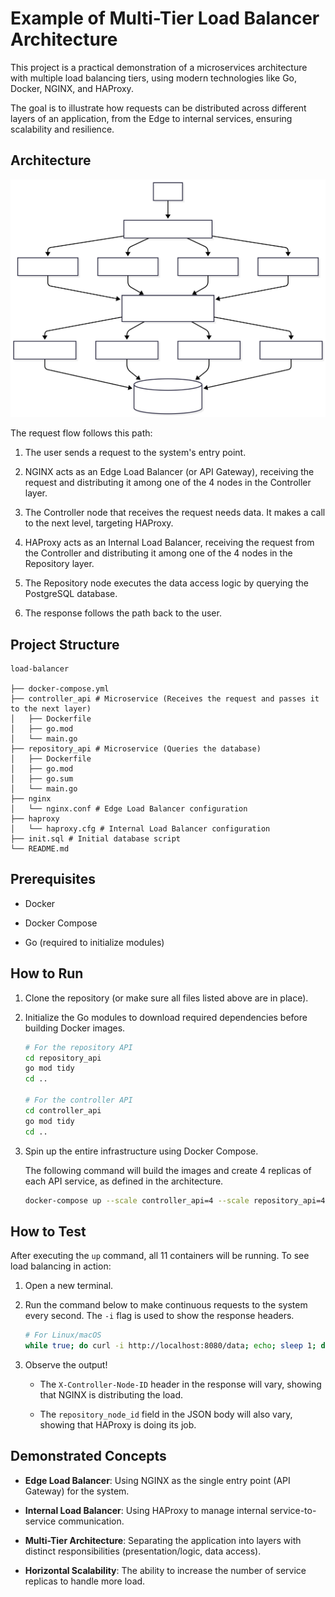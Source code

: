 # Example of Multi-Tier Load Balancer Architecture

This project is a practical demonstration of a microservices architecture with multiple load balancing tiers, using modern technologies like Go, Docker, NGINX, and HAProxy.

The goal is to illustrate how requests can be distributed across different layers of an application, from the Edge to internal services, ensuring scalability and resilience.

## Architecture

![Project Architecture](./diagram.svg)

The request flow follows this path:

1. The user sends a request to the system's entry point.

2. NGINX acts as an Edge Load Balancer (or API Gateway), receiving the request and distributing it among one of the 4 nodes in the Controller layer.

3. The Controller node that receives the request needs data. It makes a call to the next level, targeting HAProxy.

4. HAProxy acts as an Internal Load Balancer, receiving the request from the Controller and distributing it among one of the 4 nodes in the Repository layer.

5. The Repository node executes the data access logic by querying the PostgreSQL database.

6. The response follows the path back to the user.

## Project Structure

```
load-balancer

├── docker-compose.yml
├── controller_api # Microservice (Receives the request and passes it to the next layer)
│   ├── Dockerfile
│   ├── go.mod
│   └── main.go
├── repository_api # Microservice (Queries the database)
│   ├── Dockerfile
│   ├── go.mod
│   ├── go.sum
│   └── main.go
├── nginx
│   └── nginx.conf # Edge Load Balancer configuration
├── haproxy
│   └── haproxy.cfg # Internal Load Balancer configuration
├── init.sql # Initial database script
└── README.md
```

## Prerequisites

* Docker

* Docker Compose

* Go (required to initialize modules)

## How to Run

1. Clone the repository (or make sure all files listed above are in place).

2. Initialize the Go modules to download required dependencies before building Docker images.

   ```bash
   # For the repository API
   cd repository_api
   go mod tidy
   cd ..

   # For the controller API
   cd controller_api
   go mod tidy
   cd ..
   ```

3. Spin up the entire infrastructure using Docker Compose.

   The following command will build the images and create 4 replicas of each API service, as defined in the architecture.

   ```bash
   docker-compose up --scale controller_api=4 --scale repository_api=4
   ```

## How to Test

After executing the `up` command, all 11 containers will be running. To see load balancing in action:

1. Open a new terminal.

2. Run the command below to make continuous requests to the system every second. The `-i` flag is used to show the response headers.

   ```bash
   # For Linux/macOS
   while true; do curl -i http://localhost:8080/data; echo; sleep 1; done
   ```

3. Observe the output!

   * The `X-Controller-Node-ID` header in the response will vary, showing that NGINX is distributing the load.

   * The `repository_node_id` field in the JSON body will also vary, showing that HAProxy is doing its job.

## Demonstrated Concepts

* **Edge Load Balancer**: Using NGINX as the single entry point (API Gateway) for the system.

* **Internal Load Balancer**: Using HAProxy to manage internal service-to-service communication.

* **Multi-Tier Architecture**: Separating the application into layers with distinct responsibilities (presentation/logic, data access).

* **Horizontal Scalability**: The ability to increase the number of service replicas to handle more load.
